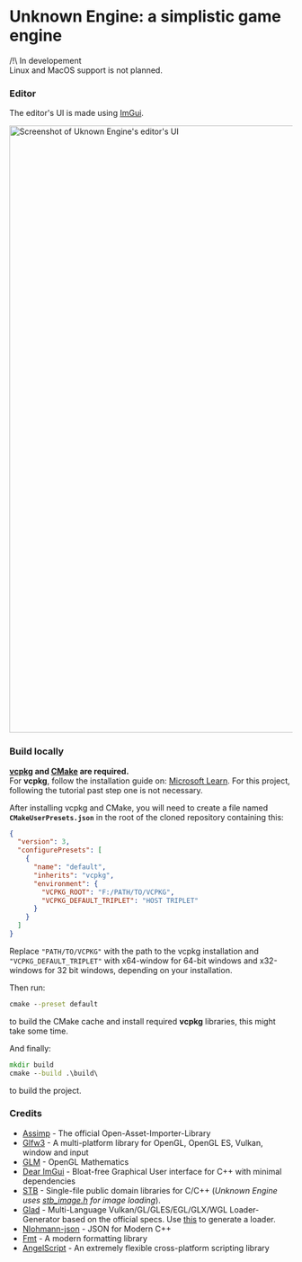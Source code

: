 # Unknown Engine: a simplistic game engine  
/!\ In developement  
Linux and MacOS support is not planned.  

### Editor
The editor's UI is made using [ImGui](https://github.com/ocornut/imgui).  
  
<img width="1920" height="1080" alt="Screenshot of Uknown Engine's editor's UI" src="https://github.com/user-attachments/assets/0673b0fa-722e-4579-9e54-8539cd8fa626" />

### Build locally

__[vcpkg](https://vcpkg.io/en/) and [CMake](https://cmake.org/) are required.__  
For __vcpkg__, follow the installation guide on: [Microsoft Learn](https://learn.microsoft.com/en-us/vcpkg/get_started/get-started?pivots=shell-powershell#1---set-up-vcpkg). For this project, following the tutorial past step one is not necessary.  

After installing vcpkg and CMake, you will need to create a file named __`CMakeUserPresets.json`__ in the root of the cloned repository containing this:  
```json
{
  "version": 3,
  "configurePresets": [
    {
      "name": "default",
      "inherits": "vcpkg",
      "environment": {
        "VCPKG_ROOT": "F:/PATH/TO/VCPKG",
        "VCPKG_DEFAULT_TRIPLET": "HOST TRIPLET"
      }
    }
  ]
} 
```  
Replace `"PATH/TO/VCPKG"` with the path to the vcpkg installation and `"VCPKG_DEFAULT_TRIPLET"` with x64-window for 64-bit windows and x32-windows for 32 bit windows, depending on your installation. 

Then run:
```cmd
cmake --preset default
```
to build the CMake cache and install required __vcpkg__ libraries, this might take some time.  

And finally:
```cmd
mkdir build
cmake --build .\build\
```
to build the project.

### Credits
- [Assimp](https://github.com/assimp/assimp) - The official Open-Asset-Importer-Library
- [Glfw3](https://github.com/glfw/glfw) - A multi-platform library for OpenGL, OpenGL ES, Vulkan, window and input
- [GLM](https://github.com/g-truc/glm) - OpenGL Mathematics
- [Dear ImGui](https://github.com/ocornut/imgui) - Bloat-free Graphical User interface for C++ with minimal dependencies
- [STB](https://github.com/nothings/stb) - Single-file public domain libraries for C/C++ (*Unknown Engine uses [stb_image.h](https://github.com/nothings/stb/blob/master/stb_image.h) for image loading*).
- [Glad](https://github.com/Dav1dde/glad) - Multi-Language Vulkan/GL/GLES/EGL/GLX/WGL Loader-Generator based on the official specs. Use [this](https://gen.glad.sh/) to generate a loader.
- [Nlohmann-json](https://github.com/nlohmann/json) - JSON for Modern C++
- [Fmt](https://github.com/fmtlib/fmt) - A modern formatting library
- [AngelScript](https://www.angelcode.com/angelscript/) - An extremely flexible cross-platform scripting library  